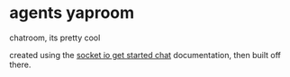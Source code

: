 # agents yaproom
chatroom, its pretty cool

created using the [socket io get started chat](https://socket.io/get-started/chat) documentation, then built off there.
